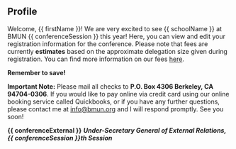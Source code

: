 ## Profile

Welcome, {{ firstName }}! We are very excited to see {{ schoolName }} at BMUN {{ conferenceSession }} this year! Here, you can view and edit your registration information for the conference. Please note that fees are currently **estimates** based on the approximate delegation size given during registration. You can find more information on our fees [here](http://www.bmun.org/conference-fees/).

**Remember to save!**

**Important Note:** Please mail all checks to **P.O. Box 4306 Berkeley, CA 94704-0306**. If you would like to pay online via credit card using our online booking service called Quickbooks, or if you have any further questions, please contact me at [info@bmun.org](mailto:info@bmun.org) and I will respond promptly. See you soon!

**{{ conferenceExternal }}** ***Under-Secretary General of External Relations, {{ conferenceSession }}th Session***
